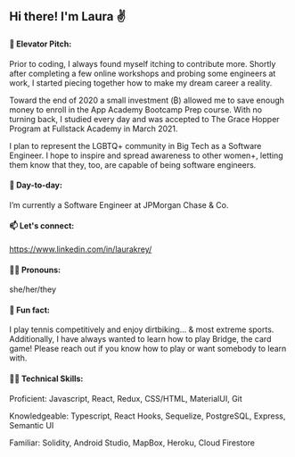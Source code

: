 ## Hi there! I'm Laura ✌

####  💬  Elevator Pitch: 
Prior to coding, I always found myself itching to contribute more. Shortly after completing a few online workshops and probing some engineers at work, I started piecing together how to make my dream career a reality.

Toward the end of 2020 a small investment (₿) allowed me to save enough money to enroll in the App Academy Bootcamp Prep course. With no turning back, I studied every day and was accepted to The Grace Hopper Program at Fullstack Academy in March 2021.

I plan to represent the LGBTQ+ community in Big Tech as a Software Engineer. I hope to inspire and spread awareness to other women+, letting them know that they, too, are capable of being software engineers.

####  📅 Day-to-day:
I’m currently a Software Engineer at JPMorgan Chase & Co. 

####  📫  Let's connect: 
https://www.linkedin.com/in/laurakrey/

####  🏳️‍🌈  Pronouns:
she/her/they 

####  🤠  Fun fact:
I play tennis competitively and enjoy dirtbiking... & most extreme sports. Additionally, I have always wanted to learn how to play Bridge, the card game! Please reach out if you know how to play or want somebody to learn with.

#### 👩‍💻 Technical Skills:
Proficient: Javascript, React, Redux, CSS/HTML, MaterialUI, Git

Knowledgeable: Typescript, React Hooks, Sequelize, PostgreSQL, Express, Semantic UI 

Familiar: Solidity, Android Studio, MapBox, Heroku, Cloud Firestore
